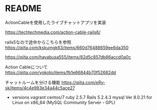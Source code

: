 # README

ActionCableを使用したライブチャットアプリを実装

https://techtechmedia.com/action-cable-rails6/

rails5なので途中からこちらを参照
https://qiita.com/kskumgk63/items/660d76488659ee6da350

https://qiita.com/hayabusa555/items/82d5c857db86accd0a0c


Action Cableについて
https://qiita.com/yokoto/items/fb1e66844b70f52682dd

チャットルームを分ける機能
https://qiita.com/eRy-sk/items/4c4e983e34a44c5ace27

* versions
vagrant centos/7
ruby 2.5.7
Rails 5.2.4.3
mysql  Ver 8.0.21 for Linux on x86_64 (MySQL Community Server - GPL)
